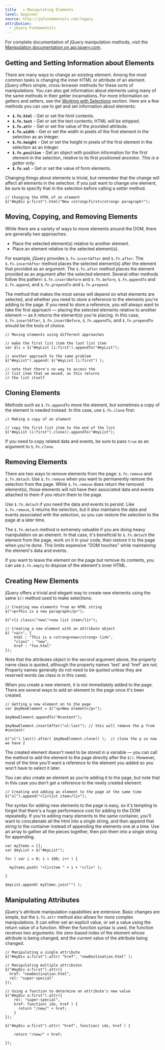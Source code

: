 ```yaml
---
title   : Manipulating Elements
level: beginner
source: http://jqfundamentals.com/legacy
attribution:
  - jQuery Fundamentals
---
```


For complete documentation of jQuery manipulation methods, visit the [Manipulation documentation on api.jquery.com](http://api.jquery.com/category/manipulation/).

## Getting and Setting Information about Elements

There are many ways to change an existing element. Among the most common tasks is changing the inner HTML or attribute of an element. jQuery offers simple, cross-browser methods for these sorts of manipulations. You can also get information about elements using many of the same methods in their getter incarnations. For more information on getters and setters, see the [Working with Selections](/working-with-selections) section. Here are a few methods you can use to get and set information about elements:

  * **`$.fn.html`** - Get or set the html contents.
  * **`$.fn.text`** - Get or set the text contents; HTML will be stripped.
  * **`$.fn.attr`** - Get or set the value of the provided attribute.
  * **`$.fn.width`** - Get or set the width in pixels of the first element in the selection as an integer.
  * **`$.fn.height`** - Get or set the height in pixels of the first element in the selection as an integer.
  * **`$.fn.position`** - Get an object with position information for the first element in the selection, relative to its first positioned ancestor. _This is a getter only_.
  * **`$.fn.val`** - Get or set the value of form elements.

Changing things about elements is trivial, but remember that the change will affect all elements in the selection. If you just want to change one element, be sure to specify that in the selection before calling a setter method.

```
// Changing the HTML of an element
$("#myDiv p:first").html("New <strong>first</strong> paragraph!");
```

## Moving, Copying, and Removing Elements

While there are a variety of ways to move elements around the DOM, there are generally two approaches:

*	Place the selected element(s) relative to another element.
*	Place an element relative to the selected element(s).

For example, jQuery provides `$.fn.insertAfter` and `$.fn.after`. The `$.fn.insertAfter` method places the selected element(s) after the element that provided as an argument. The `$.fn.after` method places the element provided as an argument after the selected element. Several other methods follow this pattern: `$.fn.insertBefore` and `$.fn.before`, `$.fn.appendTo` and `$.fn.append`, and `$.fn.prependTo` and `$.fn.prepend`.

The method that makes the most sense will depend on what elements are selected, and whether you need to store a reference to the elements you're adding to the page. If you need to store a reference, you will always want to take the first approach &#8212; placing the selected elements relative to another element &#8212; as it returns the element(s) you're placing.  In this case, `$.fn.insertAfter`, `$.fn.insertBefore`, `$.fn.appendTo`, and `$.fn.prependTo` should be the tools of choice.

```
// Moving elements using different approaches

// make the first list item the last list item
var $li = $("#myList li:first").appendTo("#myList");

// another approach to the same problem
$("#myList").append( $("#myList li:first") );

// note that there's no way to access the
// list item that we moved, as this returns
// the list itself
```

## Cloning Elements

Methods such as `$.fn.appendTo` move the element, but sometimes a copy of the element is needed instead. In this case, use `$.fn.clone` first:

```
// Making a copy of an element

// copy the first list item to the end of the list
$("#myList li:first").clone().appendTo("#myList");
```

If you need to copy related data and events, be sure to pass `true` as an argument to `$.fn.clone`.


## Removing Elements

There are two ways to remove elements from the page: `$.fn.remove` and `$.fn.detach`. Use `$.fn.remove` when you want to permanently remove the selection from the page. While `$.fn.remove` does return the removed element(s), those elements will not have their associated data and events attached to them if you return them to the page.

Use `$.fn.detach` if you need the data and events to persist. Like `$.fn.remove`, it returns the selection, but it also maintains the data and events associated with the selection, so you can restore the selection to the page at a later time.

The `$.fn.detach` method is extremely valuable if you are doing heavy manipulation on an element. In that case, it's beneficial to `$.fn.detach` the element from the page, work on it in your code, then restore it to the page when you're done. This limits expensive "DOM touches" while maintaining the element's data and events.

If you want to leave the element on the page but remove its contents, you can use `$.fn.empty` to dispose of the element's inner HTML.

## Creating New Elements

jQuery offers a trivial and elegant way to create new elements using the same `$()` method used to make selections:

```
// Creating new elements from an HTML string
$("<p>This is a new paragraph</p>");

$("<li class=\"new\">new list item</li>");
```

```
// Creating a new element with an attribute object
$( "<a/>", {
    html : "This is a <strong>new</strong> link",
    "class" : "new",
    href : "foo.html"
});
```

Note that the attributes object in the second argument above, the property name class is quoted, although the property names 'text' and 'href' are not. Property names generally do not need to be quoted unless they are reserved words (as class is in this case).

When you create a new element, it is not immediately added to the page. There are several ways to add an element to the page once it's been created.

```
// Getting a new element on to the page
var $myNewElement = $("<p>New element</p>");

$myNewElement.appendTo("#content");

$myNewElement.insertAfter("ul:last"); // this will remove the p from #content!

$("ul").last().after( $myNewElement.clone() );  // clone the p so now we have 2
```

The created element doesn't need to be stored in a variable &#8212; you can call the method to add the element to the page directly after the `$()`.  However, most of the time you'll want a reference to the element you added so you won't have to select it later.

You can also create an element as you're adding it to the page, but note that in this case you don't get a reference to the newly created element:

```
// Creating and adding an element to the page at the same time
$("ul").append("<li>list item</li>");
```

The syntax for adding new elements to the page is easy, so it's tempting to forget that there's a huge performance cost for adding to the DOM repeatedly. If you're adding many elements to the same container, you'll want to concatenate all the html into a single string, and then append that string to the container instead of appending the elements one at a time. Use an array to gather all the pieces together, then join them into a single string for appending.

```
var myItems = [];
var $myList = $("#myList");

for ( var i = 0; i < 100; i++ ) {

  myItems.push( "<li>item " + i + "</li>" );

}

$myList.append( myItems.join("") );
```

## Manipulating Attributes

jQuery's attribute manipulation capabilities are extensive. Basic changes are simple, but the `$.fn.attr` method also allows for more complex manipulations. It can either set an explicit value, or set a value using the return value of a function.  When the function syntax is used, the function receives two arguments: the zero-based index of the element whose attribute is being changed, and the current value of the attribute being changed.

```
// Manipulating a single attribute
$("#myDiv a:first").attr( "href", "newDestination.html" );
```

```
// Manipulating multiple attributes
$("#myDiv a:first").attr({
  href: "newDestination.html",
  rel: "super-special"
});
```

```
// Using a function to determine an attribute's new value
$("#myDiv a:first").attr({
    rel: "super-special",
    href: function( idx, href ) {
      return "/new/" + href;
    }
});

$("#myDiv a:first").attr( "href", function( idx, href ) {

    return "/new/" + href;

});
```
